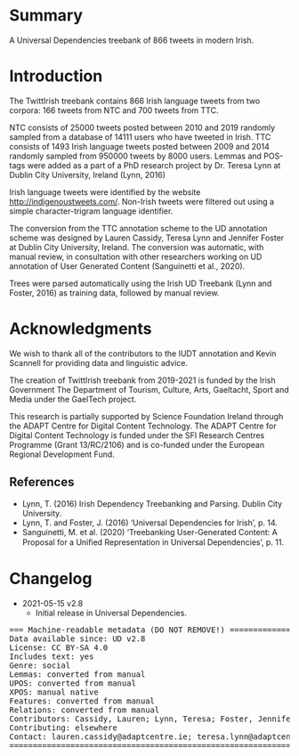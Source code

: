 # Summary

A Universal Dependencies treebank of 866 tweets in modern Irish.

# Introduction

The TwittIrish treebank contains 866 Irish language tweets from two corpora: 166 tweets from NTC and 700 tweets from TTC. 

NTC consists of 25000 tweets posted between 2010 and 2019 randomly sampled from a database of 14111 users who have tweeted in Irish.
TTC consists of 1493 Irish language tweets posted between 2009 and 2014 randomly sampled from 950000 tweets by 8000 users. Lemmas and POS-tags were added as a part of a PhD research project by Dr. Teresa Lynn at Dublin City University, Ireland (Lynn, 2016)

Irish language tweets were identified by the website http://indigenoustweets.com/. Non-Irish tweets were filtered out using a simple character-trigram language identifier. 

The conversion from the TTC annotation scheme to the UD annotation scheme was designed by Lauren Cassidy, Teresa Lynn and Jennifer Foster at Dublin City University, Ireland. The conversion was automatic, with manual review, in consultation with other researchers working on UD annotation of User Generated Content (Sanguinetti et al., 2020).

Trees were parsed automatically using the Irish UD Treebank (Lynn and Foster, 2016) as training data, followed by manual review.

# Acknowledgments

We wish to thank all of the contributors to the IUDT annotation and Kevin Scannell for providing data and linguistic advice.

The creation of TwittIrish treebank from 2019-2021 is funded by the Irish Government
The Department of Tourism, Culture, Arts, Gaeltacht, Sport and Media under the GaelTech project.

This research is partially supported by Science Foundation Ireland through the ADAPT Centre for Digital Content Technology. The ADAPT Centre for Digital Content Technology is funded under the SFI Research Centres Programme (Grant 13/RC/2106)
and is co-funded under the European Regional Development Fund.

## References

* Lynn, T. (2016) Irish Dependency Treebanking and Parsing. Dublin City University.
* Lynn, T. and Foster, J. (2016) ‘Universal Dependencies for Irish’, p. 14.
* Sanguinetti, M. et al. (2020) ‘Treebanking User-Generated Content: A Proposal for a Uniﬁed Representation in Universal Dependencies’, p. 11.

# Changelog

* 2021-05-15 v2.8
  * Initial release in Universal Dependencies.

<pre>
=== Machine-readable metadata (DO NOT REMOVE!) ================================
Data available since: UD v2.8
License: CC BY-SA 4.0
Includes text: yes
Genre: social
Lemmas: converted from manual
UPOS: converted from manual
XPOS: manual native
Features: converted from manual
Relations: converted from manual
Contributors: Cassidy, Lauren; Lynn, Teresa; Foster, Jennifer; McGuinness, Sarah
Contributing: elsewhere
Contact: lauren.cassidy@adaptcentre.ie; teresa.lynn@adaptcentre.ie; jennifer.foster@dcu.ie
===============================================================================
</pre>
